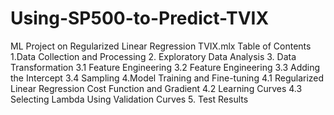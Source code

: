 # Using-SP500-to-Predict-TVIX
ML Project on Regularized Linear Regression
TVIX.mlx Table of Contents
1.Data Collection and Processing
2. Exploratory Data Analysis
3. Data Transformation
3.1 Feature Engineering
3.2 Feature Engineering 
3.3 Adding the Intercept
3.4 Sampling
4.Model Training and Fine-tuning
4.1 Regularized Linear Regression Cost Function and Gradient
4.2 Learning Curves
4.3 Selecting Lambda Using Validation Curves
5. Test Results

